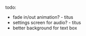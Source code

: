 todo:
- fade in/out animation? - titus
- settings screen for audio? - titus
- better background for text box